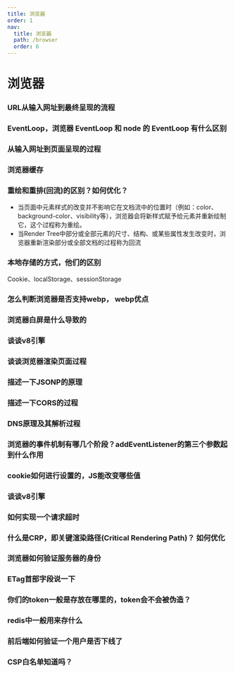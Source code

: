 ```yaml
---
title: 浏览器
order: 1
nav:
  title: 浏览器
  path: /browser
  order: 6
---
```


# 浏览器

### URL从输入网址到最终呈现的流程

### EventLoop，浏览器 EventLoop 和 node 的 EventLoop 有什么区别

### 从输入网址到页面呈现的过程

### 浏览器缓存

### 重绘和重排(回流)的区别？如何优化？
- 当页面中元素样式的改变并不影响它在文档流中的位置时（例如：color、background-color、visibility等），浏览器会将新样式赋予给元素并重新绘制它，这个过程称为重绘。
- 当Render Tree中部分或全部元素的尺寸、结构、或某些属性发生改变时，浏览器重新渲染部分或全部文档的过程称为回流

### 本地存储的方式，他们的区别
Cookie、localStorage、sessionStorage

### 怎么判断浏览器是否支持webp， webp优点

### 浏览器白屏是什么导致的

### 谈谈v8引擎

### 谈谈浏览器渲染页面过程

### 描述一下JSONP的原理

### 描述一下CORS的过程

### DNS原理及其解析过程

### 浏览器的事件机制有哪几个阶段？addEventListener的第三个参数起到什么作用

### cookie如何进行设置的，JS能改变哪些值

### 谈谈v8引擎

### 如何实现一个请求超时

### 什么是CRP，即关键渲染路径(Critical Rendering Path)？ 如何优化

### 浏览器如何验证服务器的身份

### ETag首部字段说一下

### 你们的token一般是存放在哪里的，token会不会被伪造？

### redis中一般用来存什么

### 前后端如何验证一个用户是否下线了

### CSP白名单知道吗？
